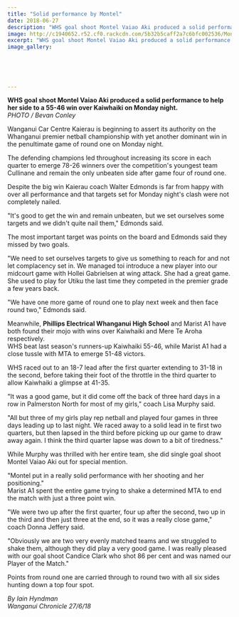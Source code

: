 ```yaml
---
title: "Solid performance by Montel"
date: 2018-06-27
description: "WHS goal shoot Montel Vaiao Aki produced a solid performance to help her side to a 55-46 win over Kaiwhaiki..."
image: http://c1940652.r52.cf0.rackcdn.com/5b32b5caff2a7c6bfc002536/Montel.jpg
excerpt: "WHS goal shoot Montel Vaiao Aki produced a solid performance to help her side to a 55-46 win over Kaiwhaiki."
image_gallery:
    
    
    
    
    
---
```


<p><span><strong>WHS goal shoot Montel Vaiao Aki produced a solid performance to help her side to a 55-46 win over Kaiwhaiki on Monday night.</strong> <br /><em>PHOTO / Bevan Conley</em></span></p>
<p class="element element-paragraph">Wanganui Car Centre Kaierau is beginning to assert its authority on the Whanganui premier netball championship with yet another dominant win in the penultimate game of round one on Monday night.</p>
<p class="element element-paragraph">The defending champions led throughout increasing its score in each quarter to emerge 78-26 winners over the competition's youngest team Cullinane and remain the only unbeaten side after game four of round one.</p>
<p class="element element-paragraph">Despite the big win Kaierau coach Walter Edmonds is far from happy with over all performance and that targets set for Monday night's clash were not completely nailed.</p>
<p class="element element-paragraph">"It's good to get the win and remain unbeaten, but we set ourselves some targets and we didn't quite nail them," Edmonds said.</p>
<p class="element element-paragraph">The most important target was points on the board and Edmonds said they missed by two goals.</p>
<p class="element element-paragraph">"We need to set ourselves targets to give us something to reach for and not let complacency set in. We managed toi introduce a new player into our midcourt game with Hollei Gabrielsen at wing attack. She had a great game. She used to play for Utiku the last time they competed in the premier grade a few years back.</p>
<p class="element element-paragraph">"We have one more game of round one to play next week and then face round two," Edmonds said.</p>
<p class="element element-paragraph">Meanwhile, <strong>Phillips Electrical Whanganui High School</strong> and Marist A1 have both found their mojo with wins over Kaiwhaiki and Mere Te Aroha respectively.<br />WHS beat last season's runners-up Kaiwhaiki 55-46, while Marist A1 had a close tussle with MTA to emerge 51-48 victors.</p>
<p class="element element-paragraph">WHS raced out to an 18-7 lead after the first quarter extending to 31-18 in the second, before taking their foot of the throttle in the third quarter to allow Kaiwhaiki a glimpse at 41-35.</p>
<p class="element element-paragraph">"It was a good game, but it did come off the back of three hard days in a row in Palmerston North for most of my girls," coach Lisa Murphy said.</p>
<p class="element element-paragraph">"All but three of my girls play rep netball and played four games in three days leading up to last night. We raced away to a solid lead in te first two quarters, but then lapsed in the third before picking up our game to draw away again. I think the third quarter lapse was down to a bit of tiredness."</p>
<p class="element element-paragraph">While Murphy was thrilled with her entire team, she did single goal shoot Montel Vaiao Aki out for special mention.</p>
<p class="element element-paragraph">"Montel put in a really solid performance with her shooting and her positioning."<br />Marist A1 spent the entire game trying to shake a determined MTA to end the match with just a three point win.</p>
<p class="element element-paragraph">"We were two up after the first quarter, four up after the second, two up in the third and then just three at the end, so it was a really close game," coach Donna Jeffery said.</p>
<p class="element element-paragraph">"Obviously we are two very evenly matched teams and we struggled to shake them, although they did play a very good game. I was really pleased with our goal shoot Candice Clark who shot 86 per cent and was named our Player of the Match."</p>
<p class="element element-paragraph">Points from round one are carried through to round two with all six sides hunting down a top four spot.</p>
<p><span><em>By Iain Hyndman<br />Wanganui Chronicle 27/6/18</em></span></p>

